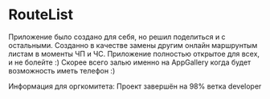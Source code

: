 # RouteList
Приложение было создано для себя, но решил поделиться и с остальными.
Созданно в качестве замены другим онлайн маршрунтым листам в моменты ЧП и ЧС.
Приложение полностью открытое для всех, и не болейте :)
Скорее всего залью именно на AppGallery когда будет возможность иметь телефон :)

Информация для оргкомитета: Проект завершён на 98% ветка developer
